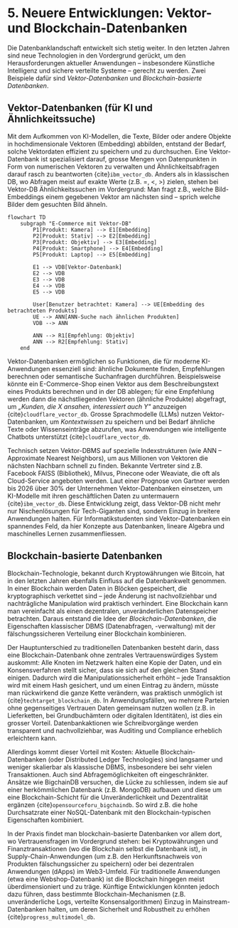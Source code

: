 # 5. Neuere Entwicklungen: Vektor- und Blockchain-Datenbanken

Die Datenbanklandschaft entwickelt sich stetig weiter. In den letzten Jahren sind neue Technologien in den Vordergrund gerückt, um den Herausforderungen aktueller Anwendungen – insbesondere Künstliche Intelligenz und sichere verteilte Systeme – gerecht zu werden. Zwei Beispiele dafür sind *Vektor-Datenbanken* und *Blockchain-basierte Datenbanken*.

## Vektor-Datenbanken (für KI und Ähnlichkeitssuche) 
Mit dem Aufkommen von KI-Modellen, die Texte, Bilder oder andere Objekte in hochdimensionale Vektoren (Embedding) abbilden, entstand der Bedarf, solche Vektordaten effizient zu speichern und zu durchsuchen. Eine Vektor-Datenbank ist spezialisiert darauf, grosse Mengen von Datenpunkten in Form von numerischen Vektoren zu verwalten und Ähnlichkeitsabfragen darauf rasch zu beantworten {cite}`ibm_vector_db`. Anders als in klassischen DB, wo Abfragen meist auf exakte Werte (z.B. =, <, >) zielen, stehen bei Vektor-DB Ähnlichkeitssuchen im Vordergrund: Man fragt z.B., welche Bild-Embed­dings einem gegebenen Vektor am nächsten sind – sprich welche Bilder dem gesuchten Bild ähneln.

```{mermaid}
flowchart TD
    subgraph "E-Commerce mit Vektor-DB"
        P1[Produkt: Kamera] --> E1[Embedding]
        P2[Produkt: Stativ] --> E2[Embedding]
        P3[Produkt: Objektiv] --> E3[Embedding]
        P4[Produkt: Smartphone] --> E4[Embedding]
        P5[Produkt: Laptop] --> E5[Embedding]
        
        E1 --> VDB[Vektor-Datenbank]
        E2 --> VDB
        E3 --> VDB
        E4 --> VDB
        E5 --> VDB
        
        User[Benutzer betrachtet: Kamera] --> UE[Embedding des betrachteten Produkts]
        UE --> ANN[ANN-Suche nach ähnlichen Produkten]
        VDB --> ANN
        
        ANN --> R1[Empfehlung: Objektiv]
        ANN --> R2[Empfehlung: Stativ]
    end
```

Vektor-Datenbanken ermöglichen so Funktionen, die für moderne KI-Anwendungen essenziell sind: ähnliche Dokumente finden, Empfehlungen berechnen oder semantische Suchanfragen durchführen. Beispielsweise könnte ein E-Commerce-Shop einen Vektor aus dem Beschreibungstext eines Produkts berechnen und in der DB ablegen; für eine Empfehlung werden dann die nächstliegenden Vektoren (ähnliche Produkte) abgefragt, um *„Kunden, die X ansahen, interessiert auch Y"* anzuzeigen {cite}`cloudflare_vector_db`. Grosse Sprachmodelle (LLMs) nutzen Vektor-Datenbanken, um *Kontextwissen* zu speichern und bei Bedarf ähnliche Texte oder Wissenseinträge abzurufen, was Anwendungen wie intelligente Chatbots unterstützt {cite}`cloudflare_vector_db`.

Technisch setzen Vektor-DBMS auf spezielle Indexstrukturen (wie ANN – Approximate Nearest Neighbors), um aus Millionen von Vektoren die nächsten Nachbarn schnell zu finden. Bekannte Vertreter sind z.B. Facebook FAISS (Bibliothek), Milvus, Pinecone oder Weaviate, die oft als Cloud-Service angeboten werden. Laut einer Prognose von Gartner werden bis 2026 über 30% der Unternehmen Vektor-Datenbanken einsetzen, um KI-Modelle mit ihren geschäftlichen Daten zu untermauern {cite}`ibm_vector_db`. Diese Entwicklung zeigt, dass Vektor-DB nicht mehr nur Nischenlösungen für Tech-Giganten sind, sondern Einzug in breitere Anwendungen halten. Für Informatikstudenten sind Vektor-Datenbanken ein spannendes Feld, da hier Konzepte aus Datenbanken, lineare Algebra und maschinelles Lernen zusammenfliessen.

## Blockchain-basierte Datenbanken 
Blockchain-Technologie, bekannt durch Kryptowährungen wie Bitcoin, hat in den letzten Jahren ebenfalls Einfluss auf die Datenbankwelt genommen. In einer Blockchain werden Daten in Blöcken gespeichert, die kryptographisch verkettet sind – jede Änderung ist nachvollziehbar und nachträgliche Manipulation wird praktisch verhindert. Eine Blockchain kann man vereinfacht als einen dezentralen, unveränderlichen Datenspeicher betrachten. Daraus entstand die Idee der *Blockchain-Datenbanken*, die Eigenschaften klassischer DBMS (Datenabfragen, -verwaltung) mit der fälschungssicheren Verteilung einer Blockchain kombinieren.

Der Hauptunterschied zu traditionellen Datenbanken besteht darin, dass eine Blockchain-Datenbank ohne zentrales Vertrauenswürdiges System auskommt: Alle Knoten im Netzwerk halten eine Kopie der Daten, und ein Konsensverfahren stellt sicher, dass sie sich auf den gleichen Stand einigen. Dadurch wird die Manipulationssicherheit erhöht – jede Transaktion wird mit einem Hash gesichert, und um einen Eintrag zu ändern, müsste man rückwirkend die ganze Kette verändern, was praktisch unmöglich ist {cite}`techtarget_blockchain_db`. In Anwendungsfällen, wo mehrere Parteien ohne gegenseitiges Vertrauen Daten gemeinsam nutzen wollen (z.B. in Lieferketten, bei Grundbuchämtern oder digitalen Identitäten), ist dies ein grosser Vorteil. Datenbankaktionen wie Schreibvorgänge werden transparent und nachvollziehbar, was Auditing und Compliance erheblich erleichtern kann.

Allerdings kommt dieser Vorteil mit Kosten: Aktuelle Blockchain-Datenbanken (oder Distributed Ledger Technologies) sind langsamer und weniger skalierbar als klassische DBMS, insbesondere bei sehr vielen Transaktionen. Auch sind Abfragemöglichkeiten oft eingeschränkter. Ansätze wie BigchainDB versuchen, die Lücke zu schliessen, indem sie auf einer herkömmlichen Datenbank (z.B. MongoDB) aufbauen und diese um eine Blockchain-Schicht für die Unveränderlichkeit und Dezentralität ergänzen {cite}`opensourceforu_bigchaindb`. So wird z.B. die hohe Durchsatzrate einer NoSQL-Datenbank mit den Blockchain-typischen Eigenschaften kombiniert.

In der Praxis findet man blockchain-basierte Datenbanken vor allem dort, wo Vertrauensfragen im Vordergrund stehen: bei Kryptowährungen und Finanztransaktionen (wo die Blockchain selbst die Datenbank ist), in Supply-Chain-Anwendungen (um z.B. den Herkunftsnachweis von Produkten fälschungssicher zu speichern) oder bei dezentralen Anwendungen (dApps) im Web3-Umfeld. Für traditionelle Anwendungen (etwa eine Webshop-Datenbank) ist die Blockchain hingegen meist überdimensioniert und zu träge. Künftige Entwicklungen könnten jedoch dazu führen, dass bestimmte Blockchain-Mechanismen (z.B. unveränderliche Logs, verteilte Konsensalgorithmen) Einzug in Mainstream-Datenbanken halten, um deren Sicherheit und Robustheit zu erhöhen {cite}`progress_multimodel_db`.
